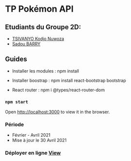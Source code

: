 # TP Pokémon API

## Etudiants du Groupe 2D:  
- [TSIVANYO Kodjo Nuwoza](https://marctsivanyo.github.io/)
- [Sadou BARRY](https://github.com/sabari2018)

## Guides

- Installer les modules : npm install

- Installer boostrap  : npm install react-bootstrap bootstrap

- React router : npm i @types/react-router-dom

### `npm start`

Open [http://localhost:3000](http://localhost:3000) to view it in the browser.
 
### Période
 - Février - Avril 2021
 - Mise à jour le 30 Avril 2021

 ### Déployer en ligne [View](pratiques.agencehost.com)